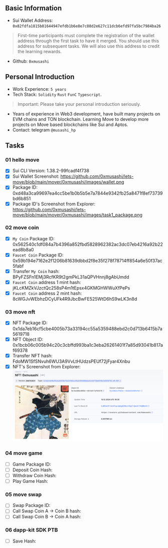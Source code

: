 ## Basic Information
- Sui Wallet Address: `0x82fdfa1815b81644947efdb1b6e8e7c88d2e627c11dcb6efd97fa5bc7984ba26`
> First-time participants must complete the registration of the wallet address through the first task to have it merged. You should use this address for subsequent tasks. We will also use this address to credit the learning rewards.
- Github: `0xmusashi`

## Personal Introduction
- Work Experience: `5 years`
- Tech Stack: `Solidity` `Rust` `FunC` `Typescript`.
> Important: Please take your personal introduction seriously.
- Years of experience in Web3 development, have built many projects on EVM chains and TON blockchain. Learning Move to develop more projects on Move based blockchains like Sui and Aptos.
- Contact: telegram `@musashi_hp`

## Tasks

### 01 hello move
- [x] Sui CLI Version: 1.38.2-99fcadf4f738
- [x] Sui Wallet Screenshot: https://github.com/0xmusashi/lets-move/blob/main/mover/0xmusashi/images/wallet.png
- [x] Package ID: 0xd48a3ca99697ea4cc5be1b0b5b5e7a7844e9342fb25a8471f8ef73739bd6b851
- [x] Package ID's Screenshot from Explorer: https://github.com/0xmusashi/lets-move/blob/main/mover/0xmusashi/images/task1_package.png

### 02 move coin
- [x] `My Coin` Package ID: 0x562540c1df084a7b4396a852fbd5828962382ac3dc07eb4216a92b22ead8b8a0
- [x] `Faucet Coin` Package ID: 0x59b194e7162e2f1206b81639dbbd2f8e35f278f78714ff854a6e50f37ac5fabf
- [x] Transfer `My Coin` hash: BPyFZSFn1EMj3RcfKR9t2gmPkL31aQPVHnnj8gAbUmdd
- [x] `Faucet Coin` address 1 mint hash: jKLcKMZkVJzctQc258sP4m1tEpsx4GKMGHWWuXfPePs
- [x] `Faucet Coin` address 2 mint hash: 8cWGJvWEbhzDCyUFk4R9JbcBwFE525WtD6hS9wLK3n8d

### 03 move nft
- [x] NFT Package ID: 0x1da7eb16cf5cbe4005b73a33194cc55a5359488ebd2c0d713b6415b7a5619718
- [x] NFT Object ID: 0x1bcb06c005b94c20c3cbffd993ba1c3eba26261401f7a85d93041b817af69378
- [x] Transfer NFT hash: FdoMW1SfSNvuh6WU3A9VvLtHUdzsPEUf72jFyar4Xnbu
- [x] NFT's Screenshot from Explorer: ![](./images/task3.png)

### 04 move game
- [ ] Game Package ID:
- [ ] Deposit Coin Hash:
- [ ] Withdraw Coin Hash:
- [ ] Play Game Hash:

### 05 move swap
- [ ] Swap Package ID:
- [ ] Call Swap Coin A -> Coin B hash:
- [ ] Call Swap Coin B -> Coin A hash:

### 06 dapp-kit SDK PTB
- [ ] Save Hash:
